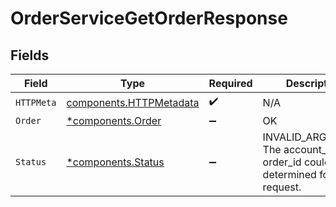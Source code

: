 # OrderServiceGetOrderResponse


## Fields

| Field                                                                                     | Type                                                                                      | Required                                                                                  | Description                                                                               |
| ----------------------------------------------------------------------------------------- | ----------------------------------------------------------------------------------------- | ----------------------------------------------------------------------------------------- | ----------------------------------------------------------------------------------------- |
| `HTTPMeta`                                                                                | [components.HTTPMetadata](../../models/components/httpmetadata.md)                        | :heavy_check_mark:                                                                        | N/A                                                                                       |
| `Order`                                                                                   | [*components.Order](../../models/components/order.md)                                     | :heavy_minus_sign:                                                                        | OK                                                                                        |
| `Status`                                                                                  | [*components.Status](../../models/components/status.md)                                   | :heavy_minus_sign:                                                                        | INVALID_ARGUMENT: The account_id or the order_id could not be determined for the request. |